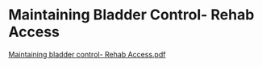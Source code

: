 # Maintaining Bladder Control- Rehab Access

[Maintaining bladder control- Rehab Access.pdf](Maintaining%20Bladder%20Control-%20Rehab%20Access%20f96a62d65db840c98565709685424588/Maintaining_bladder_control-_Rehab_Access.pdf)
